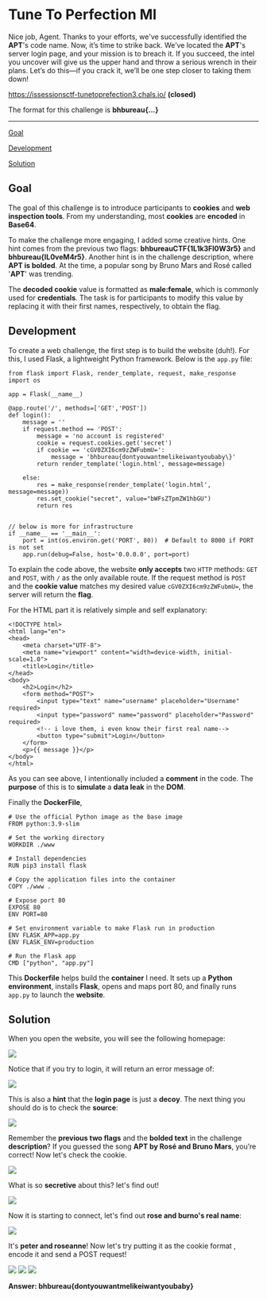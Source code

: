 # Tune To Perfection MI

Nice job, Agent. Thanks to your efforts, we've successfully identified the **APT**'s code name. Now, it’s time to strike back. We’ve located the **APT**'s server login page, and your mission is to breach it. If you succeed, the intel you uncover will give us the upper hand and throw a serious wrench in their plans. Let’s do this—if you crack it, we’ll be one step closer to taking them down!

https://issessionsctf-tunetoprefection3.chals.io/ **(closed)**

The format for this challenge is **bhbureau{...}**

---

[Goal](#goal)

[Development](#development)

[Solution](#solution)

## Goal

The goal of this challenge is to introduce participants to **cookies** and **web inspection tools**. From my understanding, most **cookies** are **encoded** in **Base64**.

To make the challenge more engaging, I added some creative hints. One hint comes from the previous two flags: **bhbureauCTF{1L1k3Fl0W3r5}** and **bhbureau{IL0veM4r5}**. Another hint is in the challenge description, where **APT is bolded**. At the time, a popular song by Bruno Mars and Rosé called '**APT**' was trending.

The **decoded cookie** value is formatted as **male:female**, which is commonly used for **credentials**. The task is for participants to modify this value by replacing it with their first names, respectively, to obtain the flag.

## Development

To create a web challenge, the first step is to build the website (duh!). For this, I used Flask, a lightweight Python framework. Below is the `app.py` file:

```
from flask import Flask, render_template, request, make_response
import os

app = Flask(__name__)

@app.route('/', methods=['GET','POST'])
def login():
    message = ''
    if request.method == 'POST':
        message = 'no account is registered'
        cookie = request.cookies.get('secret')
        if cookie == 'cGV0ZXI6cm9zZWFubmU=':
            message = 'bhbureau{dontyouwantmelikeiwantyoubaby\}'
        return render_template('login.html', message=message)
            
    else:
        res = make_response(render_template('login.html', message=message))
        res.set_cookie("secret", value="bWFsZTpmZW1hbGU")
        return res


// below is more for infrastructure
if __name__ == '__main__':
    port = int(os.environ.get('PORT', 80))  # Default to 8000 if PORT is not set
    app.run(debug=False, host='0.0.0.0', port=port)

```

To explain the code above, the website **only accepts** two `HTTP` methods: `GET` and `POST`, with `/` as the only available route. If the request method is `POST` and the **cookie value** matches my desired value `cGV0ZXI6cm9zZWFubmU=`, the server will return the **flag**.

For the HTML part it is relatively simple and self explanatory:
```
<!DOCTYPE html>
<html lang="en">
<head>
    <meta charset="UTF-8">
    <meta name="viewport" content="width=device-width, initial-scale=1.0">
    <title>Login</title>
</head>
<body>
    <h2>Login</h2>
    <form method="POST">
        <input type="text" name="username" placeholder="Username" required>
        <input type="password" name="password" placeholder="Password" required>
        <!-- i love them, i even know their first real name-->
        <button type="submit">Login</button>
    </form>
    <p>{{ message }}</p>
</body>
</html>

```

As you can see above, I intentionally included a **comment** in the code. The **purpose** of this is to **simulate** a **data leak** in the **DOM**.

Finally the **DockerFile**,
```
# Use the official Python image as the base image
FROM python:3.9-slim

# Set the working directory
WORKDIR ./www

# Install dependencies
RUN pip3 install flask

# Copy the application files into the container
COPY ./www .

# Expose port 80
EXPOSE 80
ENV PORT=80

# Set environment variable to make Flask run in production
ENV FLASK_APP=app.py
ENV FLASK_ENV=production

# Run the Flask app
CMD ["python", "app.py"]

```

This **Dockerfile** helps build the **container** I need. It sets up a **Python environment**, installs **Flask**, opens and maps port 80, and finally runs `app.py` to launch the **website**.

## Solution

When you open the website, you will see the following homepage:

<img src=img/homepage.jpg>

Notice that if you try to login, it will return an error message of: 

<img src=img/err.jpg>

This is also a **hint** that the **login page** is just a **decoy**. The next thing you should do is to check the **source**:

<img src=img/src.jpg>

Remember the **previous two flags** and the **bolded text** in the challenge **description**? If you guessed the song **APT by Rosé and Bruno Mars**, you’re correct! Now let's check the cookie.

<img src=img/secret.jpg>

What is so **secretive** about this? let's find out!

<img src=img/decoded.jpg>

Now it is starting to connect, let's find out **rose and burno's real name**:

<img src=img/name.jpg>

It's **peter and roseanne**! Now let's try putting it as the cookie format , encode it and send a POST request!

<img src=img/cookie.jpg>
<img src=img/befinal.jpg>
<img src=img/final.jpg>

**Answer: bhbureau{dontyouwantmelikeiwantyoubaby\}**